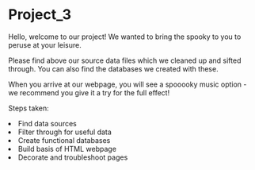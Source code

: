 # Project_3

Hello, welcome to our project!  We wanted to bring the spooky to you to peruse at your leisure.  

Please find above our source data files which we cleaned up and sifted through.  You can also find the databases we created with these.

When you arrive at our webpage, you will see a spooooky music option - we recommend you give it a try for the full effect!


Steps taken:
<li>Find data sources</li>
<li>Filter through for useful data</li>
<li>Create functional databases</li>
<li>Build basis of HTML webpage</li>
<li>Decorate and troubleshoot pages</li>
